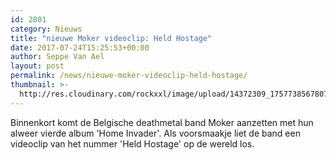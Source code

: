 ```yaml
---
id: 2801
category: Nieuws
title: "nieuwe Moker videoclip: Held Hostage"
date: 2017-07-24T15:25:53+00:00
author: Seppe Van Ael
layout: post
permalink: /news/nieuwe-moker-videoclip-held-hostage/
thumbnail: >-
  http://res.cloudinary.com/rockxxl/image/upload/14372309_1757738567807875_5227824802377119588_o.jpg
---
```

Binnenkort komt de Belgische deathmetal band Moker aanzetten met hun alweer vierde album 'Home Invader'. Als voorsmaakje liet de band een videoclip van het nummer 'Held Hostage' op de wereld los.
